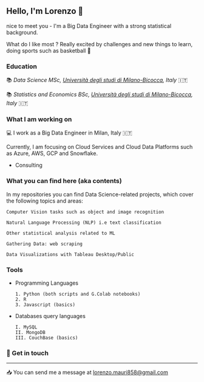 ## Hello, I'm Lorenzo :wave:


nice to meet you - I'm a Big Data Engineer with a strong statistical background.

What do I like most ?  Really excited by challenges and new things to learn, doing sports such as basketball :basketball:

### Education 

:books:  *Data Science MSc, [Università degli studi di Milano-Bicocca](https://www.unimib.it/), Italy* :it: 

:books:  *Statistics and Economics BSc, [Università degli studi di Milano-Bicocca](https://www.unimib.it/), Italy* :it: 

### What I am working on 

:computer: I work as a Big Data Engineer in Milan, Italy :it:

Currently, I am focusing on Cloud Services and Cloud Data Platforms such as Azure, AWS, GCP and Snowflake.

- Consulting

### What you can find here (aka contents)  

In my repositories you can find Data Science-related projects, which cover the following topics and areas:

    Computer Vision tasks such as object and image recognition

    Natural Language Processing (NLP) i.e text classification

    Other statistical analysis related to ML 
    
    Gathering Data: web scraping

    Data Visualizations with Tableau Desktop/Public 
  
  
### Tools 

- Programming Languages

      1. Python (both scripts and G.Colab notebooks)
      2. R
      3. Javascript (basics) 

- Databases query languages 

      I. MySQL
      II. MongoDB
      III. CouchBase (basics)
   







### :speech_balloon:  Get in touch
---------------------
:inbox_tray: You can send me a message at lorenzo.mauri858@gmail.com
